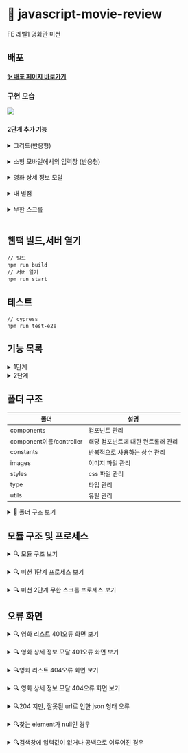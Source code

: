 # 🍿 javascript-movie-review

FE 레벨1 영화관 미션

## 배포

#### [✨ 배포 페이지 바로가기](https://badahertz52.github.io/javascript-movie-review/dist)

### 구현 모습

<img src="./readmeImages/movie_review_step1.gif" width="600px" />

#### 2단계 추가 기능

<details>
  <summary> 그리드(반응형) </summary>
  <div markdown="1">
 <img src="./readmeImages/그리드반응형.gif" alt="그리드 반응형" width="600px">
  
  </div>
</details>
<br/>

<details>
  <summary> 소형 모바일에서의 입력창 (반응형) </summary>
  <div markdown="1">
  
 <img src="./readmeImages/search_input.gif" alt="소형 모바일에서의 입력창" width="600px">
  
  </div>
</details>
<br/>
<details>
  <summary> 영화 상세 정보 모달</summary>
  <div markdown="1">
  
 <img src="./readmeImages/상세모달_스켈레톤.gif" alt="영화 상세 정보 모달" width="600px">
  
  </div>
</details>
<br/>

<details>
  <summary> 내 별점 </summary>
  <div markdown="1">
  
 <img src="./readmeImages/별점.gif" alt="별점" width="600px">
  
  </div>
</details>
<br/>

<details>
  <summary> 무한 스크롤</summary>
  <div markdown="1">
  
 <img src="./readmeImages/무한스크롤.gif" alt="무한 스크롤" width="600px">
  
  </div>
</details>
<br/>

## 웹팩 빌드,서버 열기

```dash
// 빌드
npm run build
// 서버 열기
npm run start
```

## 테스트

```dash
// cypress
npm run test-e2e
```

## 기능 목록

<details>
  <summary>1단계</summary>
  <div markdown="1">
  
  ### 도메인 로직
  
  #### MovieListAPIClient
  
  - api 데이터 받아오기
  - 더보기 버튼 숨길지 보일지 결정
  
  #### DataStateStore
  
  - 데이터 관리
  - 스택으로 관리
  - 이전 데이터와 합쳐짐
  
  ### 영화 리스트 구현
  
  - DataStateStore의 데이터를 받아와서 영화 리스트를 보여줌
  - 스크롤: 스롤링 기능
  
  ### 영화 검색 기능
  
  #### 검색 입력창
  
  - enter 키, 검색 아이콘 클릭 시 검색 진행
  
  #### 검색 결과에 따른 영화 리스트
  
  - 검색 결과에 따라 영화 리스트와 타이틀 변경
  
  ### 더보기 버튼
  
  - api를 통해 데이터를 불어올때, 다음 검색 대상이 존재하는지 여부에 따라 더보기 버튼을 숨기거나 보여줌
  
  </div>
</details>

<details>
  <summary>2단계</summary>
  <div markdown="1">

### 영화 상세 정보 조회

- 모달창
- 모달 창 닫기
- UX 고려
- ex: esc키,백그라운드 클릭 시
- 정보 목록
  - 포스터
  - 제목
  - 장르
  - 별점
  - 설명
  - 내 별점 (별점 , 점수)
- http 오류 또는 정보 없을 경우 오류 화면

### 별점 매기기

- 위치: 영화 상세 정보 모달창
- 새로 고침 하더라도, 유저가 남긴 별점 유지 (로컬 스토리시 사용)
- 별점 클릭 해서 별점 반영
- 별점은 5개로 구성
- 별점 별, 영화 평 보여주기
  - 2점: 최악이예요
  - 4점: 별로예요
  - 6점: 보통이에요
  - 8점: 재미있어요
  - 10점: 명작이에요

### 무한 스크롤

- 더 보기 버튼이 아닌 스크롤로 영화 데이터를 불러와 리스트에 추가
- 더 이상 불러올 데이터가 없을 경우 이에 대한 컴포넌트 추가
- 더 이상 블러올 데이터가 없을 경우 api 요청 하지 않기

### 반응형

- 영화 목록
  - 데스크탑: 한 줄에 4개
  - 태블릿 : 한 줄에 3개
  - 폰: 한 줄에 2개
- 검색 입력창

  </div>
</details>

## 폴더 구조

| 폴더                     | 설명                               |
| ------------------------ | ---------------------------------- |
| components               | 컴포넌트 관리                      |
| component이름/controller | 해당 컴포넌트에 대한 컨트롤러 관리 |
| constants                | 반복적으로 사용하는 상수 관리      |
| images                   | 이미지 파일 관리                   |
| styles                   | css 파일 관리                      |
| type                     | 타입 관리                          |
| utils                    | 유틸 관리                          |

<details>
<summary> 📂 폴더 구조 보기</summary>
<div markdown="1">

```
📦src
 ┣ 📂components
 ┃ ┣ 📂error
 ┃ ┃ ┣ 📂controller
 ┃ ┃ ┃ ┗ 📜ErrorViewController.ts
 ┃ ┃ ┣ 📜ErrorBox.ts
 ┃ ┃ ┣ 📜ErrorImg.ts
 ┃ ┃ ┣ 📜ErrorMessage.ts
 ┃ ┃ ┣ 📜ErrorView.ts
 ┃ ┃ ┣ 📜index.ts
 ┃ ┃ ┗ 📜NullElementError.ts
 ┃ ┣ 📂modal
 ┃ ┃ ┣ 📂controller
 ┃ ┃ ┃ ┗ 📜ModalContainerController.ts
 ┃ ┃ ┣ 📜AlertModal.ts
 ┃ ┃ ┣ 📜index.ts
 ┃ ┃ ┣ 📜ModalCloseButton.ts
 ┃ ┃ ┣ 📜ModalContainer.ts
 ┃ ┃ ┣ 📜MovieInfoModal.ts
 ┃ ┃ ┗ 📜ToastModal.ts
 ┃ ┣ 📂movie
 ┃ ┃ ┣ 📂controller
 ┃ ┃ ┃ ┗ 📜ChangedMovieListRenderer.ts
 ┃ ┃ ┣ 📜index.ts
 ┃ ┃ ┣ 📜MovieCard.ts
 ┃ ┃ ┣ 📜MovieImg.ts
 ┃ ┃ ┣ 📜MovieItem.ts
 ┃ ┃ ┣ 📜MovieList.ts
 ┃ ┃ ┣ 📜MovieListContainer.ts
 ┃ ┃ ┣ 📜MovieListLastItem.ts
 ┃ ┃ ┣ 📜MovieListTitle.ts
 ┃ ┃ ┣ 📜MovieScore.ts
 ┃ ┃ ┣ 📜MovieTitle.ts
 ┃ ┃ ┣ 📜NoMoreMovieDataItem.ts
 ┃ ┃ ┗ 📜NoneMovieItem.ts
 ┃ ┣ 📂searching
 ┃ ┃ ┣ 📜index.ts
 ┃ ┃ ┣ 📜SearchBox.ts
 ┃ ┃ ┗ 📜SearchBoxResponsiveHandler.ts
 ┃ ┣ 📂skeleton
 ┃ ┃ ┣ 📂controller
 ┃ ┃ ┃ ┗ 📜SkeletonController.ts
 ┃ ┃ ┣ 📜index.ts
 ┃ ┃ ┣ 📜SkeletonCard.ts
 ┃ ┃ ┣ 📜SkeletonInfo.ts
 ┃ ┃ ┣ 📜SkeletonList.ts
 ┃ ┃ ┣ 📜SkeletonListContainer.ts
 ┃ ┃ ┣ 📜SkeletonMovieImg.ts
 ┃ ┃ ┣ 📜SkeletonMovieTitle.ts
 ┃ ┃ ┗ 📜SkeletonTextBox.ts
 ┃ ┣ 📂userScore
 ┃ ┣ 📜Header.ts
 ┃ ┣ 📜index.ts
 ┃ ┣ 📜Label.ts
 ┃ ┣ 📜RefreshButton.ts
 ┃ ┗ 📜UserScore.ts
 ┣ 📂constants
 ┃ ┣ 📜component.ts
 ┃ ┣ 📜errorMessage.ts
 ┃ ┣ 📜index.ts
 ┃ ┗ 📜system.ts
 ┣ 📂images
 ┃ ┣ 📜circle-exclamation.svg
 ┃ ┣ 📜logo.png
 ┃ ┣ 📜logo_small.png
 ┃ ┣ 📜no_image.svg
 ┃ ┣ 📜no_movie.svg
 ┃ ┣ 📜search_button.png
 ┃ ┣ 📜star_empty.png
 ┃ ┣ 📜star_filled.png
 ┃ ┣ 📜tape.svg
 ┃ ┣ 📜trash.svg
 ┃ ┣ 📜triangle_exclamation.svg
 ┃ ┗ 📜xmark.svg
 ┣ 📂model
 ┃ ┣ 📜APIClient.ts
 ┃ ┣ 📜APIHandlerForScroll.ts
 ┃ ┣ 📜DataFetcher.ts
 ┃ ┣ 📜DataStateStore.ts
 ┃ ┣ 📜index.ts
 ┃ ┗ 📜LocalStorageHandlerForUserScore.ts
 ┣ 📂styles
 ┃ ┣ 📜common.css
 ┃ ┣ 📜error.css
 ┃ ┣ 📜header.css
 ┃ ┣ 📜modal.css
 ┃ ┣ 📜movie-info-modal.css
 ┃ ┣ 📜movie-list.css
 ┃ ┣ 📜refresh-button.css
 ┃ ┣ 📜reset.css
 ┃ ┣ 📜search-box.css
 ┃ ┣ 📜skeleton.css
 ┃ ┗ 📜style-constants.css
 ┣ 📂type
 ┃ ┣ 📜global.d.ts
 ┃ ┗ 📜movie.ts
 ┣ 📂utils
 ┃ ┣ 📜changeElementClass.ts
 ┃ ┣ 📜createElementWithAttribute.ts
 ┃ ┣ 📜debouneFunc.ts
 ┃ ┣ 📜ElementFinder.ts
 ┃ ┣ 📜handleFetchData.ts
 ┃ ┣ 📜index.ts
 ┃ ┣ 📜ScrollController.ts
 ┃ ┣ 📜ScrollObserver.ts
 ┃ ┗ 📜WindowResponsiveHandler.ts
 ┣ 📜app.ts
 ┣ 📜config.ts
 ┗ 📜index.js
```

  </div>
  </details>

## 모듈 구조 및 프로세스

<details>
  <summary>🔍 모듈 구조 보기</summary>
  <div markdown="1">
  <br/>
  <img src="./readmeImages/모듈구조.png" alt="모둘 구조" width="700px" />
  </div>
</details>
<br/>

<details>
  <summary>🔍 미션 1단계 프로세스 보기</summary>
  <div markdown="1">
  <br/>
  <img src="./readmeImages/movie_review_step1_process.png" alt="영화 리뷰 미션 step1 프로세스" width="700px">
  </div>
</details>
<br/>

<details>
  <summary>🔍 미션 2단계 무한 스크롤 프로세스 보기</summary>
  <div markdown="1">
  <br/>
  <img src="./readmeImages/무한스크롤_순서도.png" alt="무한 스크롤 프로세스" width="700px">
  </div>
</details>

## 오류 화면

<details>
  <summary> 🔍 영화 리스트 401오류 화면 보기</summary>
  <div markdown="401">
  <br/>
  <img src="./readmeImages/401_error.png" alt="401 error" width="500px" />
  </div>
</details>

<br/>

<details>
  <summary> 🔍 영화 상세 정보 모달 401오류 화면 보기</summary>
  <div markdown="401">
  <br/>
  <img src="./readmeImages/info_401.png" alt="401 error" height="450px" />
  </div>
</details>
<br/>
<details>
  <summary>🔍영화 리스트 404오류 화면 보기</summary>
  <div markdown="404">
  <br/>
  <img src="./readmeImages/404_error.png" alt="404error" width="500px"  />
  </div>
</details>

<br/>
<details>
  <summary>🔍 영화 상세 정보 모달 404오류 화면 보기</summary>
  <div markdown="404">
  <br/>
  <img src="./readmeImages/info_404.png" alt="404error" height="450px"  />
  </div>
</details>
<br/>
<details>
  <summary> 🔍204 지만, 잘못된 url로 인한 json 형태 오류</summary>
  <div markdown="204">
  <br/>
  <div>  데이터 통신을 성공했지만, url이 잘못되어 response를 json형태로 변형하지 못할 때 오류 화면
  </div>
  <br/>
  <img src="./readmeImages/json_error.png" alt="json error" width="500px"  />
  </div>
</details>

<br/>

<details>
  <summary> 🔍찾는 element가 null인 경우</summary>
  <div markdown="alert">
  <br/>
    <img src="./readmeImages/null_error.png" alt="json error" width="500px"  />
  </div>
</details>

<br/>

<details>
  <summary> 🔍검색창에 입력값이 없거나 공백으로 이루어진 경우</summary>
  <div markdown="alert">
  <br/>
    <img src="./readmeImages/undefined_input.gif" alt="input error"  />
  </div>
</details>
